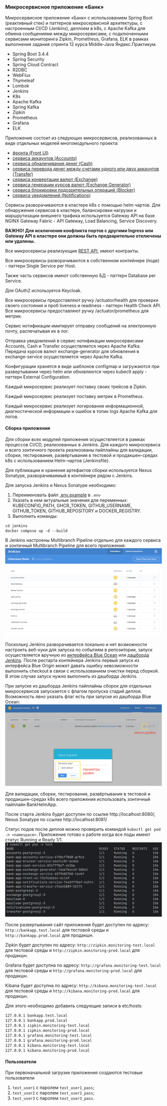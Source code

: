 ### Микросервисное приложение «Банк»

Микросервисное приложение «Банк» с использованием Spring Boot (реактивный стек) и паттернов микросервисной архитектуры,
с настроенным CI/CD (Jenkins), деплоем в k8s, с Apache Kafka для обмена сообщениями между микросервисами,
с подключенными сервисами мониторинга Zipkin, Prometheus, Grafana, ELK в рамках выполнения задания спринта 12 
курса Middle-Java Яндекс.Практикум.
- Spring Boot 3.4.4
- Spring Security
- Spring Cloud Contract
- R2DBC
- WebFlux
- Thymeleaf
- Lombok
- Jenkins
- K8s
- Apache Kafka
- Spring Kafka
- Zipkin
- Prometheus
- Grafana
- ELK

Приложение состоит из следующих микросервисов, реализованных в виде отдельных моделей многомодульного проекта:
- [фронта (Front UI)](front-ui)
- [сервиса аккаунтов (Accounts)](accounts-service)
- [сервиса обналичивания денег (Cash)](cash-service)
- [сервиса перевода денег между счетами одного или двух аккаунтов (Transfer)](transfer-service)
- [сервиса конвертации валют (Exchange)](exchange-service)
- [сервиса генерации курсов валют (Exchange Generator)](exchange-generator)
- [сервиса блокировки подозрительных операций (Blocker)](blocker-service)
- [сервиса уведомлений (Notifications)](notifications-service)

Сервисы разворачиваются в кластере k8s c помощью helm чартов.
Для обнаружения сервисов в кластере, балансировки нагрузки и маршрутизации внешнего трафика используется Gateway 
API на базе NGINX Gateway Fabric - API Gateway, Load Balancing, Service Discovery.

**ВАЖНО! Для исключения конфликта портов с другими Ingress или Gateway API в кластере они должны быть предварительно отключены или удалены.**

Все микросервисы реализующие [REST API](openapi), имеют контракты.

Все микросервисы разворачиваются в собственном контейнере (поде) - паттерн Single Service per Host.

Также часть сервисов имеют собственную БД - паттерн Database per Service.

Для OAuth2 используется Keycloak.

Все микросервисы предоставляют ручку /actuator/health для проверки своего состояния и проб liveness и readiness - паттерн Health Check API.
Все микросервисы предоставляют ручку /actuator/prometheus для метрик.

Сервис нотификации имитирует отправку сообщений на электронную почту, распечатывая их в лог.

Отправка уведомлений в сервис нотификации микросервисами Accounts, Cash и Transfer осуществляется через Apache Kafka.
Передача курсов валют exchange-generator для обновления в exchange-service осуществляется через Apache Kafka.

Конфигурации хранятся в виде шаблонов configmap и загружаются при развертывании через helm или обновляются через kubectl apply - паттерн External Configuration.

Каждый микросервис реализует поставку своих трейсов в Zipkin.

Каждый микросервис реализует поставку метрик в Prometheus.

Каждый микросервис реализует логирование информационной, диагностической информации и ошибок в топик logs Apache Kafka для логов.

#### Сборка приложения

Для сборки всех модулей приложения осуществляется в рамках процессов CI/CD, реализованных в Jenkins.
Для каждого микросервиса и всего зонтичного проекта реализованы пайплайны для валидации, сборки, тестирования, 
развёртывания в тестовой и продакшен-средах k8s с использованием Helm-чартов (Jenkinsfile).

Для публикации и хранения артефактов сборки используется Nexus Sonatype, разворачиваемый в контейнере рядом с Jenkins.

Для запуска Jenkins и Nexus Sonatype необходимо:
1. Переименовать файл [.env.example](jenkins/.env.example) в `.env`
2. Указать в нем актуальные значения для переменных: KUBECONFIG_PATH, GHCR_TOKEN, GITHUB_USERNAME, GITHUB_TOKEN, GITHUB_REPOSITORY и DOCKER_REGISTRY.
3. Выполнить команды:
```shell
cd jenkins
docker compose up -d --build
```
  
В Jenkins настроены Multibranch Pipeline отдельно для каждого сервиса и зонтичный Multibranch Pipeline для всего приложения:
![Перечень пайплайнов](docs/img.png)

Поскольку Jenkins разворачивается локально и нет возможности настроить веб-хуки для запуска по событиям в репозитории,
запуск осуществляется вручную из [интерфейса Blue Ocean](http://localhost:8080/blue/organizations/jenkins/pipelines)
или [дашборда Jenkins](http://localhost:8080/). После рестарта контейнера Jenkins первый запуск из интерфейса Blue Origin
может давать ошибку невозможности выполнить checkout в связи с использованием очистки перед сборкой.
В этом случае запуск нужно выполнить из дашборда Jenkins.

При запуске из дашборда Jenkins пайплайны сборок для отдельных микросервисов запускается с флагом пропуска стадий деплоя. 
Возможность явно указать флаг есть при запуске из дашборда Blue Ocean:
![Пример запуска пайплана](docs/img_start_pipeline.png)

Для валидации, сборки, тестирования, развёртывания в тестовой и продакшен-средах k8s всего приложения использовать зонтичный
пайплайн BankHelmApp. 

После старта Jenkins будет доступен по ссылке http://localhost:8080/, Nexus Sonatype по ссылке http://localhost:8081/


Статус подов после деплоя можно проверить командой `kubectl get pod -n <namespace>`. 
Приложение готово к работе когда все поды имеют статус Running и Ready 1/1.
![Пример вывода команды](docs/img_1.png)

После развертывания сайт приложения будет доступен по адресу: `http://bankapp.test.local` для тестовой среды и `http://bankapp.prod.local` для продакшн.

Zipkin будет доступен по адресу: `http://zipkin.monitoring-test.local` для тестовой среды и `http://zipkin.monitoring-prod.local` для продакшн.

Grafana будет доступна по адресу: `http://grafana.monitoring-test.local` для тестовой среды и `http://grafana.monitoring-prod.local` для продакшн.

Kibana будет доступна по адресу: `http://kibana.monitoring-test.local` для тестовой среды и `http://kibana.monitoring-prod.local` для продакшн.

Для этого необходимо добавить следующие записи в etc/hosts:
```shell
127.0.0.1 bankapp.test.local
127.0.0.1 bankapp.prod.local
127.0.0.1 zipkin.monitoring-test.local
127.0.0.1 zipkin.monitoring-prod.local
127.0.0.1 grafana.monitoring-test.local
127.0.0.1 grafana.monitoring-prod.local
127.0.0.1 kibana.monitoring-test.local
127.0.0.1 kibana.monitoring-prod.local
```

#### Пользователи
При первоначальной загрузке приложения создаются тестовые пользователи
1. `test_user1` c паролем `test_user1_pass`;
2. `test_user2` c паролем `test_user2_pass`;
3. `test_user3` c паролем `test_user3_pass`.

